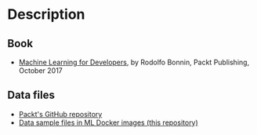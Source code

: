 # Description
## Book
* [Machine Learning for Developers](http://www.packtpub.com/big-data-and-business-intelligence/machine-learning-developers),
  by Rodolfo Bonnin, Packt Publishing, October 2017

## Data files
* [Packt's GitHub repository](http://github.com/PacktPublishing/Machine-Learning-for-Developers)
* [Data sample files in ML Docker images (this repository)](http://github.com/machine-learning-helpers/data-samples/tree/master/books/machine-learning-for-engineers)

